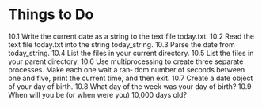 # Things to Do

10.1 Write the current date as a string to the text file today.txt.
10.2 Read the text file today.txt into the string today_string.
10.3 Parse the date from today_string.
10.4 List the files in your current directory.
10.5 List the files in your parent directory.
10.6 Use multiprocessing to create three separate processes. Make each one wait a ran‐
dom number of seconds between one and five, print the current time, and then exit.
10.7 Create a date object of your day of birth.
10.8 What day of the week was your day of birth?
10.9 When will you be (or when were you) 10,000 days old?
